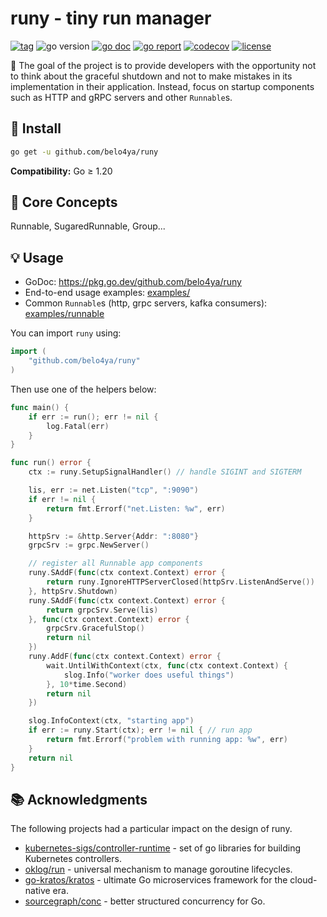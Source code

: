 # runy - tiny run manager

[![tag](https://img.shields.io/github/tag/belo4ya/runy.svg)](https://github.com/belo4ya/runy/releases)
![go version](https://img.shields.io/badge/-%E2%89%A51.20-%23027d9c?logo=go&logoColor=white&labelColor=%23555)
[![go doc](https://godoc.org/github.com/belo4ya/runy?status.svg)](https://pkg.go.dev/github.com/belo4ya/runy)
[![go report](https://goreportcard.com/badge/github.com/belo4ya/runy)](https://goreportcard.com/report/github.com/belo4ya/runy)
[![codecov](https://codecov.io/gh/belo4ya/runy/graph/badge.svg?token=GQZRP94G21)](https://codecov.io/gh/belo4ya/runy)
[![license](https://img.shields.io/github/license/belo4ya/runy)](./LICENSE)

🎯 The goal of the project is to provide developers with the opportunity not to think about the graceful shutdown
and not to make mistakes in its implementation in their application.
Instead, focus on startup components such as HTTP and gRPC servers and other `Runnable`s.

## 🚀 Install

```sh
go get -u github.com/belo4ya/runy
```

**Compatibility:** Go ≥ 1.20

## 🧠 Core Concepts

Runnable, SugaredRunnable, Group...

## 💡 Usage

- GoDoc: https://pkg.go.dev/github.com/belo4ya/runy
- End-to-end usage examples: [examples/](examples)
- Common `Runnable`s (http, grpc servers, kafka consumers): [examples/runnable](examples/runnables)

You can import `runy` using:

```go
import (
    "github.com/belo4ya/runy"
)
```

Then use one of the helpers below:

```go
func main() {
	if err := run(); err != nil {
		log.Fatal(err)
	}
}

func run() error {
	ctx := runy.SetupSignalHandler() // handle SIGINT and SIGTERM

	lis, err := net.Listen("tcp", ":9090")
	if err != nil {
		return fmt.Errorf("net.Listen: %w", err)
	}

	httpSrv := &http.Server{Addr: ":8080"}
	grpcSrv := grpc.NewServer()

	// register all Runnable app components
	runy.SAddF(func(ctx context.Context) error {
		return runy.IgnoreHTTPServerClosed(httpSrv.ListenAndServe())
	}, httpSrv.Shutdown)
	runy.SAddF(func(ctx context.Context) error {
		return grpcSrv.Serve(lis)
	}, func(ctx context.Context) error {
		grpcSrv.GracefulStop()
		return nil
	})
	runy.AddF(func(ctx context.Context) error {
		wait.UntilWithContext(ctx, func(ctx context.Context) {
			slog.Info("worker does useful things")
		}, 10*time.Second)
		return nil
	})

	slog.InfoContext(ctx, "starting app")
	if err := runy.Start(ctx); err != nil { // run app
		return fmt.Errorf("problem with running app: %w", err)
	}
	return nil
}
```

## 📚 Acknowledgments

The following projects had a particular impact on the design of runy.

- [kubernetes-sigs/controller-runtime](https://github.com/kubernetes-sigs/controller-runtime) - set of go libraries for building Kubernetes controllers.
- [oklog/run](https://github.com/oklog/run) - universal mechanism to manage goroutine lifecycles.
- [go-kratos/kratos](https://github.com/go-kratos/kratos) - ultimate Go microservices framework for the cloud-native era.
- [sourcegraph/conc](https://github.com/sourcegraph/conc) - better structured concurrency for Go.
